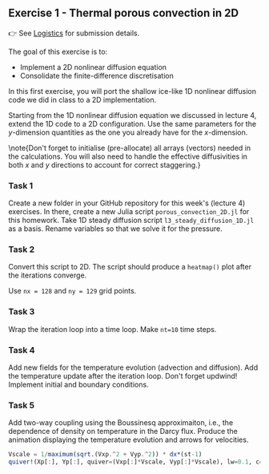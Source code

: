 <!--This file was generated, do not modify it.-->
## Exercise 1 - **Thermal porous convection in 2D**

👉 See [Logistics](/logistics/#submission) for submission details.

The goal of this exercise is to:
- Implement a 2D nonlinear diffusion equation
- Consolidate the finite-difference discretisation

In this first exercise, you will port the shallow ice-like 1D nonlinear diffusion code we did in class to a 2D implementation.

Starting from the 1D nonlinear diffusion equation we discussed in lecture 4, extend the 1D code to a 2D configuration. Use the same parameters for the $y$-dimension quantities as the one you already have for the $x$-dimension.

\note{Don't forget to initialise (pre-allocate) all arrays (vectors) needed in the calculations. You will also need to handle the effective diffusivities in both $x$ and $y$ directions to account for correct staggering.}

### Task 1
Create a new folder in your GitHub repository for this week's (lecture 4) exercises. In there, create a new Julia script `porous_convection_2D.jl` for this homework. Take 1D steady diffusion script `l3_steady_diffusion_1D.jl` as a basis. Rename variables so that we solve it for the pressure.

### Task 2
Convert this script to 2D. The script should produce a `heatmap()` plot after the iterations converge.

Use `nx = 128` and `ny = 129` grid points.

### Task 3

Wrap the iteration loop into a time loop. Make `nt=10` time steps.

### Task 4

Add new fields for the temperature evolution (advection and diffusion). Add the temperature update after the iteration loop. Don't forget updwind! Implement initial and boundary conditions.

### Task 5

Add two-way coupling using the Boussinesq approximaiton, i.e., the dependence of density on temperature in the Darcy flux. Produce the animation displaying the temperature evolution and arrows for velocities.

```julia
Vscale = 1/maximum(sqrt.(Vxp.^2 + Vyp.^2)) * dx*(st-1)
quiver!(Xp[:], Yp[:], quiver=(Vxp[:]*Vscale, Vyp[:]*Vscale), lw=0.1, c=:blue); frame(anim)
```

